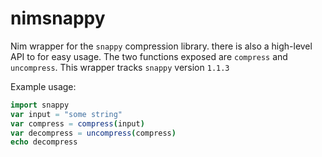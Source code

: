 # nimsnappy

Nim wrapper for the `snappy` compression library. there is also a high-level
API to for easy usage. The two functions exposed are `compress` and
`uncompress`. This wrapper tracks `snappy` version `1.1.3`

Example usage:

```nim
import snappy
var input = "some string"
var compress = compress(input)
var decompress = uncompress(compress)
echo decompress
```